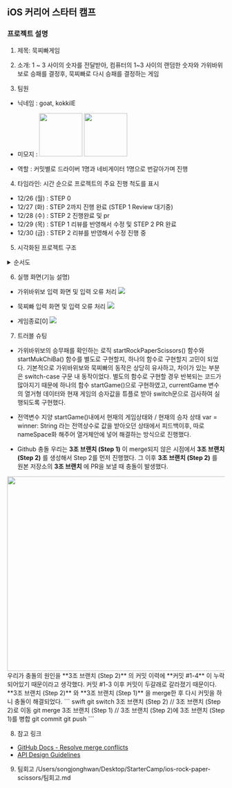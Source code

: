 ## iOS 커리어 스타터 캠프

### 프로젝트 설명
1. 제목: 묵찌빠게임

2. 소개: 1 ~ 3 사이의 숫자를 전달받아, 컴퓨터의 1~3 사이의 랜덤한 숫자와 가위바위보로 승패를 결정후, 묵찌빠로 다시 승패를 결정하는 게임

3. 팀원
- 닉네임 : goat, kokkilE
- 미모지 : 
<img src="https://i.imgur.com/6TT1qhx.png" width="100" height="100"/> <img src="https://i.imgur.com/4I8bNFT.png" width="100" height="100"/>


- 역할 : 커밋별로 드라이버 1명과 네비게이터 1명으로 번갈아가며 진행
    
4. 타임라인: 시간 순으로 프로젝트의 주요 진행 척도를 표시
- 12/26 (월) : STEP 0
- 12/27 (화) : STEP 2까지 진행 완료 (STEP 1 Review 대기중)
- 12/28 (수) : STEP 2 진행완료 및 pr
- 12/29 (목) : STEP 1 리뷰를 반영해서 수정 및 STEP 2 PR 완료
- 12/30 (금) : STEP 2 리뷰를 반영해서 수정 진행 중

5. 시각화된 프로젝트 구조 <br/>

<details>
<summary>순서도</summary> :fire: 
<div markdown="1">

![](https://i.imgur.com/CxQAgiO.jpg)
    
</div>
</details>


6. 실행 화면(기능 설명)
- 가위바위보 입력 화면 및 입력 오류 처리
![](https://i.imgur.com/ShpeqCl.png)

- 묵찌빠 입력 화면 및 입력 오류 처리
![](https://i.imgur.com/sZHTSgy.png)

- 게임종료[0]
![](https://i.imgur.com/FnkxLUZ.png)

7. 트러블 슈팅
 
- 가위바위보의 승무패를 확인하는 로직
startRockPaperScissors() 함수와 startMukChiBa() 함수를 별도로 구현할지, 하나의 함수로 구현할지 고민이 되었다.
기본적으로 가위바위보와 묵찌빠의 동작은 상당히 유사하고, 차이가 있는 부분은 switch-case 구문 내 동작이었다.
별도의 함수로 구현할 경우 반복되는 코드가 많아지기 때문에 하나의 함수 startGame()으로 구현하였고, currentGame 변수의 열거형 데이터와 현재 게임의 승자값을 튜플로 받아 switch문으로 검사하여 실행되도록 구현했다.

- 전역변수 지양
startGame()내에서 현재의 게임상태와 / 현재의 승자 상태 var = winner: String 라는 전역상수로 값을 받아오던 상태에서 피드백이후, 따로 nameSpace화 해주어 열거체안에 넣어 해결하는 방식으로 진행했다.

- Github 충돌
우리는 **3조 브랜치 (Step 1)** 이 merge되지 않은 시점에서 **3조 브랜치 (Step 2)** 를 생성해서 Step 2를 먼저 진행했다. 그 이후 **3조 브랜치 (Step 2)** 를 원본 저장소의 **3조 브랜치** 에 PR을 보낼 때 충돌이 발생했다.
<img src="https://i.imgur.com/jRCdYjl.png" width="550" height="450"/>
우리가 충돌의 원인을 **3조 브랜치 (Step 2)** 의 커밋 이력에 **커밋 #1-4** 이 누락되어있기 때문이라고 생각했다. 커밋 #1-3 이후 커밋이 두갈래로 갈라졌기 때문이다.
**3조 브랜치 (Step 2)** 와 **3조 브랜치 (Step 1)** 을 merge한 후 다시 커밋을 하니 충돌이 해결되었다.
``` swift
git switch 3조 브랜치 (Step 2)    // 3조 브랜치 (Step 2)로 이동
git merge 3조 브랜치 (Step 1)    // 3조 브랜치 (Step 2)에 3조 브랜치 (Step 1)를 병합
git commit
git push
```

8. 참고 링크
- [GitHub Docs - Resolve merge conflicts](https://docs.github.com/ko/pull-requests/collaborating-with-pull-requests/addressing-merge-conflicts/resolving-a-merge-conflict-on-github)
- [API Design Guidelines](https://www.swift.org/documentation/api-design-guidelines/)

9. 팀회고
/Users/songjonghwan/Desktop/StarterCamp/ios-rock-paper-scissors/팀회고.md
